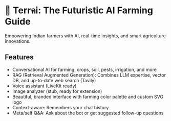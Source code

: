 # 🌾 Terrคi: The Futuristic AI Farming Guide

Empowering Indian farmers with AI, real-time insights, and smart agriculture innovations.

## Features

- Conversational AI for farming, crops, soil, pests, irrigation, and more
- RAG (Retrieval Augmented Generation): Combines LLM expertise, vector DB, and up-to-date web search (Tavily)
- Voice assistant (LiveKit ready)
- Image analyzer (stub, ready for extension)
- Beautiful, branded interface with farming color palette and custom SVG logo
- Context-aware: Remembers your chat history
- Meta/self Q&A: Ask about the bot or get suggested follow-up questions


